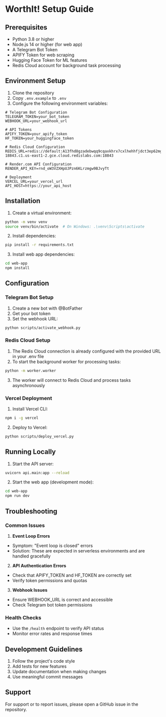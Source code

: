 # WorthIt! Setup Guide

## Prerequisites
- Python 3.8 or higher
- Node.js 14 or higher (for web app)
- A Telegram Bot Token
- APIFY Token for web scraping
- Hugging Face Token for ML features
- Redis Cloud account for background task processing

## Environment Setup
1. Clone the repository
2. Copy `.env.example` to `.env`
3. Configure the following environment variables:

```env
# Telegram Bot Configuration
TELEGRAM_TOKEN=your_bot_token
WEBHOOK_URL=your_webhook_url

# API Tokens
APIFY_TOKEN=your_apify_token
HF_TOKEN=your_huggingface_token

# Redis Cloud Configuration
REDIS_URL=redis://default:A13fhd8gzadebwqq9cqaxkhrx7cxlhehhfjdct3ep62mgjqpfi2@redis-18843.c1.us-east1-2.gce.cloud.redislabs.com:18843

# Render.com API Configuration
RENDER_API_KEY=rnd_oW3VZXHpUJPzn6KLrzmgw9BJvyTt

# Deployment
VERCEL_URL=your_vercel_url
API_HOST=https://your_api_host
```

## Installation
1. Create a virtual environment:
```bash
python -m venv venv
source venv/bin/activate  # On Windows: .\venv\Scripts\activate
```

2. Install dependencies:
```bash
pip install -r requirements.txt
```

3. Install web app dependencies:
```bash
cd web-app
npm install
```

## Configuration

### Telegram Bot Setup
1. Create a new bot with @BotFather
2. Get your bot token
3. Set the webhook URL:
```bash
python scripts/activate_webhook.py
```

### Redis Cloud Setup
1. The Redis Cloud connection is already configured with the provided URL in your .env file
2. To start the background worker for processing tasks:
```bash
python -m worker.worker
```
3. The worker will connect to Redis Cloud and process tasks asynchronously

### Vercel Deployment
1. Install Vercel CLI:
```bash
npm i -g vercel
```

2. Deploy to Vercel:
```bash
python scripts/deploy_vercel.py
```

## Running Locally
1. Start the API server:
```bash
uvicorn api.main:app --reload
```

2. Start the web app (development mode):
```bash
cd web-app
npm run dev
```

## Troubleshooting

### Common Issues

1. **Event Loop Errors**
- Symptom: "Event loop is closed" errors
- Solution: These are expected in serverless environments and are handled gracefully

2. **API Authentication Errors**
- Check that APIFY_TOKEN and HF_TOKEN are correctly set
- Verify token permissions and quotas

3. **Webhook Issues**
- Ensure WEBHOOK_URL is correct and accessible
- Check Telegram bot token permissions

### Health Checks
- Use the `/health` endpoint to verify API status
- Monitor error rates and response times

## Development Guidelines
1. Follow the project's code style
2. Add tests for new features
3. Update documentation when making changes
4. Use meaningful commit messages

## Support
For support or to report issues, please open a GitHub issue in the repository.